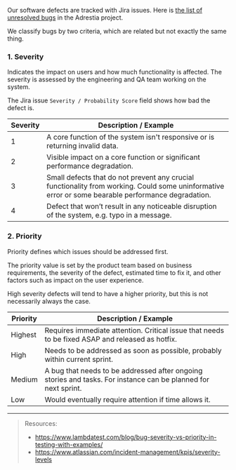 Our software defects are tracked with Jira issues. Here is [the list of unresolved bugs](https://jira.iohk.io/issues?jql=project%3DADP%20and%20type%20%3D%20Bug%20and%20resolution%20%3D%20Unresolved%20ORDER%20BY%20priority%20DESC%2C%20created) in the Adrestia project.

We classify bugs by two criteria, which are related but not exactly
the same thing.

### 1. Severity

Indicates the impact on users and how much functionality is affected. The severity is assessed by the engineering and QA team working on the system.

The Jira issue `Severity / Probability Score` field shows how bad the defect is.

Severity | Description / Example
--- |     ---
1 | A core function of the system isn't responsive or is returning invalid data.
2 | Visible impact on a core function or significant performance degradation.
3 | Small defects that do not prevent any crucial functionality from working. Could some uninformative error or some bearable performance degradation. 
4 | Defect that won’t result in any noticeable disruption of the system, e.g. typo in a message.


### 2. Priority

Priority defines which issues should be addressed first.

The priority value is set by the product team based on business
requirements, the severity of the defect, estimated time to fix it,
and other factors such as impact on the user experience.

High severity defects will tend to have a higher priority, but this is
not necessarily always the case.

Priority | Description / Example
--- | --- 
Highest | Requires immediate attention. Critical issue that needs to be fixed ASAP and released as hotfix.
High | Needs to be addressed as soon as possible, probably within current sprint.
Medium | A bug that needs to be addressed after ongoing stories and tasks. For instance can be planned for next sprint.
Low | Would eventually require attention if time allows it.


--- 

> Resources:
> 
> - https://www.lambdatest.com/blog/bug-severity-vs-priority-in-testing-with-examples/
> - https://www.atlassian.com/incident-management/kpis/severity-levels
